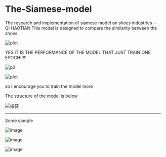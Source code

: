 # The-Siamese-model
The research and implementation of siamese model on shoes industries
--QI HAOTIAN
This model is designed to compare the similarity between the shoes 


![plot](https://user-images.githubusercontent.com/34977913/117527414-7d14c800-affe-11eb-95a1-0d1f8c255008.png)

YES IT IS THE PERFORMANCE OF THE MODEL THAT JUST TRAIN ONE EPOCH!!!!!

![p2](https://user-images.githubusercontent.com/34977913/117654281-180cce00-b1c8-11eb-8877-5e8610955fa0.png)

![plot](https://user-images.githubusercontent.com/34977913/118121783-8c43ad80-b424-11eb-802a-b56eab4e28a1.png)


so I encourage you to train the model more 

The structure of the model is below

![捕获](https://user-images.githubusercontent.com/34977913/117527449-bfd6a000-affe-11eb-87ae-537d6dd20a10.JPG)


_______________________________________________________________________________________________________________
Some sample

![image](https://user-images.githubusercontent.com/34977913/118121964-c6ad4a80-b424-11eb-9127-1f354bcb58de.png)

![image](https://user-images.githubusercontent.com/34977913/118122096-f1979e80-b424-11eb-8ab7-5a8f4928f605.png)

![image](https://user-images.githubusercontent.com/34977913/118122124-fceaca00-b424-11eb-949a-39d88ccfff8f.png)
